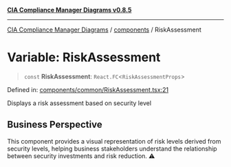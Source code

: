 [**CIA Compliance Manager Diagrams v0.8.5**](../../README.md)

***

[CIA Compliance Manager Diagrams](../../modules.md) / [components](../README.md) / RiskAssessment

# Variable: RiskAssessment

> `const` **RiskAssessment**: `React.FC`\<`RiskAssessmentProps`\>

Defined in: [components/common/RiskAssessment.tsx:21](https://github.com/Hack23/cia-compliance-manager/blob/4f2006283e1cd56feb8daea1f810b2bc8c1b1d1b/src/components/common/RiskAssessment.tsx#L21)

Displays a risk assessment based on security level

## Business Perspective

This component provides a visual representation of risk levels derived from
security levels, helping business stakeholders understand the relationship
between security investments and risk reduction. ⚠️
